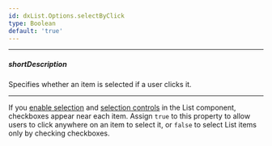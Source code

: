```yaml
---
id: dxList.Options.selectByClick
type: Boolean
default: 'true'
---
```

---
##### shortDescription
Specifies whether an item is selected if a user clicks it.

---
If you [enable selection](/api-reference/10%20UI%20Components/dxList/1%20Configuration/selectionMode.md '/Documentation/ApiReference/UI_Components/dxList/Configuration/#selectionMode') and [selection controls](/Documentation/ApiReference/UI_Components/dxList/Configuration/#showSelectionControls) in the List component, checkboxes appear near each item. Assign `true` to this property to allow users to click anywhere on an item to select it, or `false` to select List items only by checking checkboxes. 